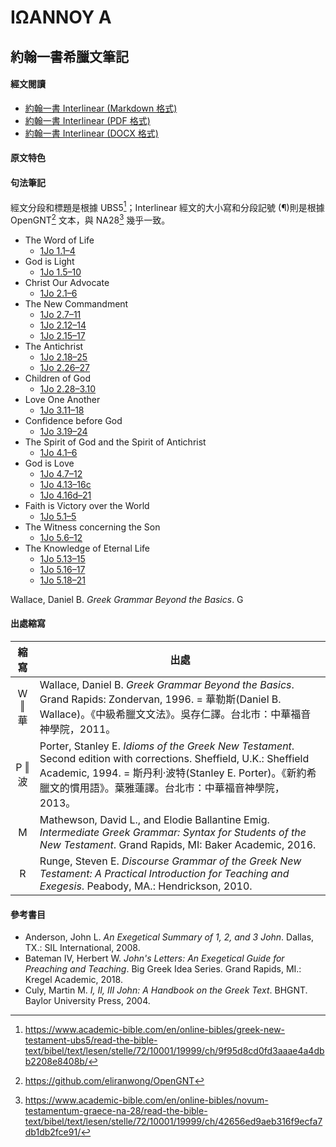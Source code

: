 # ΙΩΑΝΝΟΥ Α

## 約翰一書希臘文筆記

#### 經文閱讀
- [約翰一書 Interlinear (Markdown 格式)](1John-Interlinear.md)
- [約翰一書 Interlinear (PDF 格式)](1John-Interlinear.pdf)
- [約翰一書 Interlinear (DOCX 格式)](%E7%B4%84%E7%BF%B0%E4%B8%80%E6%9B%B8.docx)


#### 原文特色


#### 句法筆記
經文分段和標題是根據 UBS5[^1]；Interlinear 經文的大小寫和分段記號 (¶)則是根據 OpenGNT[^2] 文本，與 NA28[^3] 幾乎一致。


- The Word of Life
	- [1Jo 1.1–4](1Jo%201.1%E2%80%934.md)
- God is Light
	- [1Jo 1.5–10](1Jo%201.5%E2%80%9310.md)
- Christ Our Advocate
	- [1Jo 2.1–6](1Jo%202.1%E2%80%936.md)
- The New Commandment
	- [1Jo 2.7–11](1Jo%202.7%E2%80%9311.md)
	- [1Jo 2.12–14](1Jo%202.12%E2%80%9314.md)
	- [1Jo 2.15–17](1Jo%202.15%E2%80%9317.md)
- The Antichrist
	- [1Jo 2.18–25](1Jo%202.18%E2%80%9325.md)
	- [1Jo 2.26–27](1Jo%202.26%E2%80%9327.md)
- Children of God
	- [1Jo 2.28–3.10](1Jo%202.28%E2%80%933.10)
- Love One Another
	- [1Jo 3.11–18](1Jo%203.11%E2%80%9318.md)
- Confidence before God
	- [1Jo 3.19–24](1Jo%203.19%E2%80%9324.md)
- The Spirit of God and the Spirit of Antichrist
	- [1Jo 4.1–6](1Jo%204.1%E2%80%936.md)
- God is Love
	- [1Jo 4.7–12](1Jo%204.7%E2%80%9312.md)
	- [1Jo 4.13–16c](1Jo%204.13–16c.md)
	- [1Jo 4.16d–21](1Jo%204.16d–21.md)
- Faith is Victory over the World
	- [1Jo 5.1–5](1Jo%205.1%E2%80%935.md)
- The Witness concerning the Son
	- [1Jo 5.6–12](1Jo%205.6%E2%80%9312.md)
- The Knowledge of Eternal Life
	- [1Jo 5.13–15](1Jo%205.13%E2%80%9315.md)
	- [1Jo 5.16–17](1Jo%205.16%E2%80%9317.md)
	- [1Jo 5.18–21](1Jo%205.18%E2%80%9321.md)


Wallace, Daniel B. _Greek Grammar Beyond the Basics_. G


#### 出處縮寫
縮寫 | **出處**
:--:| --
W ‖ 華 | Wallace, Daniel B. *Greek Grammar Beyond the Basics*. Grand Rapids: Zondervan, 1996. = 華勒斯(Daniel B. Wallace)。《中級希臘文文法》。吳存仁譯。台北市：中華福音神學院，2011。
P ‖ 波 | Porter, Stanley E. *Idioms of the Greek New Testament*. Second edition with corrections. Sheffield, U.K.: Sheffield Academic, 1994. = 斯丹利‧波特(Stanley E. Porter)。《新約希臘文的慣用語》。葉雅蓮譯。台北市：中華福音神學院，2013。
M | Mathewson, David L., and Elodie Ballantine Emig. *Intermediate Greek Grammar: Syntax for Students of the New Testament*. Grand Rapids, MI: Baker Academic, 2016.
R | Runge, Steven E. *Discourse Grammar of the Greek New Testament: A Practical Introduction for Teaching and Exegesis*. Peabody, MA.: Hendrickson, 2010.

#### 參考書目

- Anderson, John L. _An Exegetical Summary of 1, 2, and 3 John_. Dallas, TX.: SIL International, 2008.
- Bateman IV, Herbert W. _John's Letters: An Exegetical Guide for Preaching and Teaching_. Big Greek Idea Series. Grand Rapids, MI.: Kregel Academic, 2018.
- Culy, Martin M. _I, II, III John: A Handbook on the Greek Text_. BHGNT. Baylor University Press, 2004.



[^1]: https://www.academic-bible.com/en/online-bibles/greek-new-testament-ubs5/read-the-bible-text/bibel/text/lesen/stelle/72/10001/19999/ch/9f95d8cd0fd3aaae4a4dbb2208e8408b/
[^2]: https://github.com/eliranwong/OpenGNT
[^3]: https://www.academic-bible.com/en/online-bibles/novum-testamentum-graece-na-28/read-the-bible-text/bibel/text/lesen/stelle/72/10001/19999/ch/42656ed9aeb316f9ecfa7db1db2fce91/
